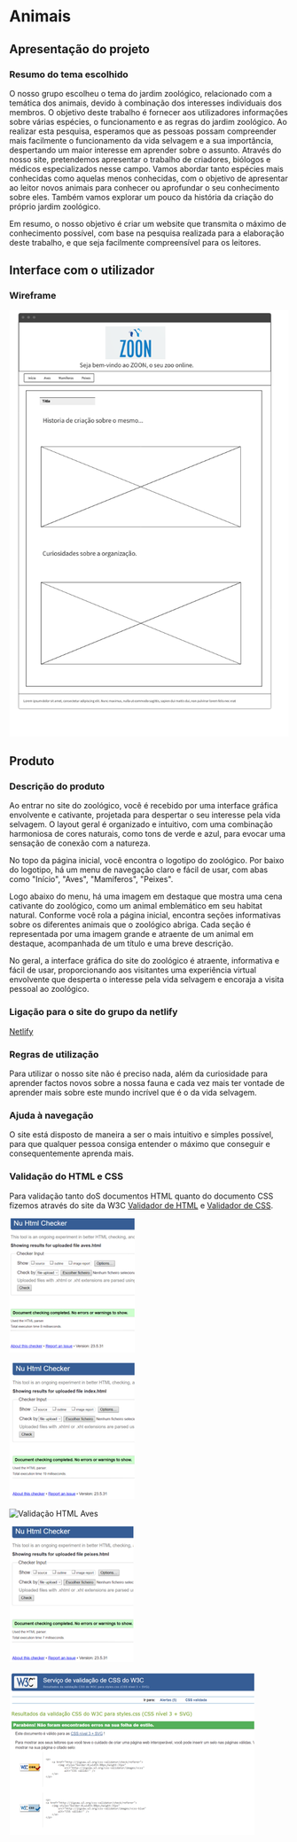 # Animais

## Apresentação do projeto

### Resumo do tema escolhido 

O nosso grupo escolheu o tema do jardim zoológico, relacionado com a temática dos animais, devido à combinação dos interesses individuais dos membros. O objetivo deste trabalho é fornecer aos utilizadores informações sobre várias espécies, o funcionamento e as regras do jardim zoológico. Ao realizar esta pesquisa, esperamos que as pessoas possam compreender mais facilmente o funcionamento da vida selvagem e a sua importância, despertando um maior interesse em aprender sobre o assunto. Através do nosso site, pretendemos apresentar o trabalho de criadores, biólogos e médicos especializados nesse campo. Vamos abordar tanto espécies mais conhecidas como aquelas menos conhecidas, com o objetivo de apresentar ao leitor novos animais para conhecer ou aprofundar o seu conhecimento sobre eles. Também vamos explorar um pouco da história da criação do próprio jardim zoológico.

Em resumo, o nosso objetivo é criar um website que transmita o máximo de conhecimento possível, com base na pesquisa realizada para a elaboração deste trabalho, e que seja facilmente compreensível para os leitores.


## Interface com o utilizador 


### Wireframe

![WireFrame](Imagens/WireFrame%20Pagina%20Inicial.png)


## Produto


### Descrição do produto

Ao entrar no site do zoológico, você é recebido por uma interface gráfica envolvente e cativante, projetada para despertar o seu interesse pela vida selvagem. O layout geral é organizado e intuitivo, com uma combinação harmoniosa de cores naturais, como tons de verde e azul, para evocar uma sensação de conexão com a natureza.

No topo da página inicial, você encontra o logotipo do zoológico. Por baixo do logotipo, há um menu de navegação claro e fácil de usar, com abas como "Início", "Aves", "Mamíferos", "Peixes".

Logo abaixo do menu, há uma imagem em destaque que mostra uma cena cativante do zoológico, como um animal emblemático em seu habitat natural.
Conforme você rola a página inicial, encontra seções informativas sobre os diferentes animais que o zoológico abriga. Cada seção é representada por uma imagem grande e atraente de um animal em destaque, acompanhada de um título e uma breve descrição. 

No geral, a interface gráfica do site do zoológico é atraente, informativa e fácil de usar, proporcionando aos visitantes uma experiência virtual envolvente que desperta o interesse pela vida selvagem e encoraja a visita pessoal ao zoológico.


### Ligação para o site do grupo da netlify

[Netlify](https://inf22tig04.netlify.app/)


### Regras de utilização 

Para utilizar o nosso site não é preciso nada, além da curiosidade para aprender factos novos sobre a nossa fauna e cada vez mais ter vontade de aprender mais sobre este mundo incrível que é o da vida selvagem.


### Ajuda à navegação

O site está disposto de maneira a ser o mais intuitivo e simples possível, para que qualquer pessoa consiga entender o máximo que conseguir e consequentemente aprenda mais. 


### Validação do HTML e CSS

Para validação tanto doS documentos HTML quanto do documento CSS fizemos através do site da W3C [Validador de HTML](https://validator.w3.org) e [Validador de CSS](https://jigsaw.w3.org/css-validator/).

![Validação HTML Aves](Imagens/avesV.png)

![Validação HTML Aves](Imagens/indexV1.png)

![Validação HTML Aves](Imagens/mamíferosV.png)

![Validação HTML Aves](Imagens/peixesV.png)

![Validação CSS](Imagens/cssV.png)
